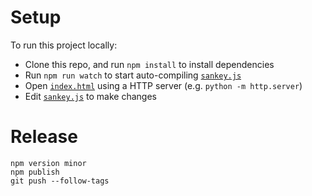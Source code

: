 # Setup

To run this project locally:

- Clone this repo, and run `npm install` to install dependencies
- Run `npm run watch` to start auto-compiling [`sankey.js`](sankey.js)
- Open [`index.html`](index.html) using a HTTP server (e.g. `python -m http.server`)
- Edit [`sankey.js`](sankey.js) to make changes

# Release

```shell
npm version minor
npm publish
git push --follow-tags
```
